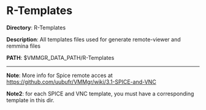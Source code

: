 # R-Templates
 
**Directory**: R-Templates

**Description**: All templates files used for generate remote-viewer and remmina files

**PATH**: $VMMGR_DATA_PATH/R-Templates

***

**Note**: More info for Spice remote acces at https://github.com/uubufr/VMMgr/wiki/3.1-SPICE-and-VNC

**Note2**: for each SPICE and VNC template, you must have a corresponding template in this dir.
